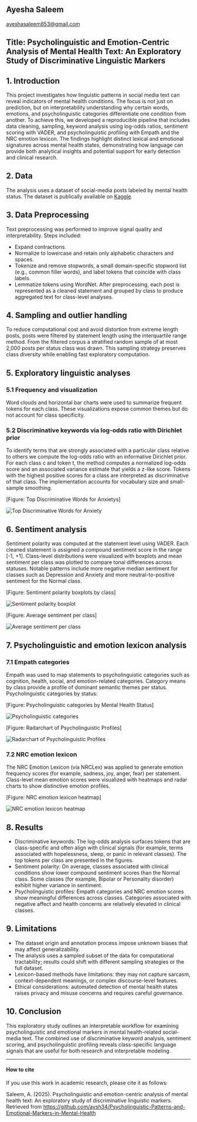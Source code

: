 ## Ayesha Saleem
ayeshasaleem853@gmail.com

## Title: Psycholinguistic and Emotion-Centric Analysis of Mental Health Text: An Exploratory Study of Discriminative Linguistic Markers

## 1. Introduction
This project investigates how linguistic patterns in social media text can reveal indicators of mental health conditions. The focus is not just on prediction, but on interpretability understanding why certain words, emotions, and psycholinguistic categories differentiate one condition from another. To achieve this, we developed a reproducible pipeline that includes data cleaning, sampling, keyword analysis using log-odds ratios, sentiment scoring with VADER, and psycholinguistic profiling with Empath and the NRC emotion lexicon. The findings highlight distinct lexical and emotional signatures across mental health states, demonstrating how language can provide both analytical insights and potential support for early detection and clinical research.

## 2. Data
The analysis uses a dataset of social-media posts labeled by mental health status. The dataset is publically available on [Kaggle](https://www.kaggle.com/datasets/suchintikasarkar/sentiment-analysis-for-mental-health). 

## 3. Data Preprocessing
Text preprocessing was performed to improve signal quality and interpretability. Steps included:
- Expand contractions.
- Normalize to lowercase and retain only alphabetic characters and spaces.
- Tokenize and remove stopwords, a small domain-specific stopword list (e.g., common filler words), and label tokens that coincide with class labels.
- Lemmatize tokens using WordNet.
After preprocessing, each post is represented as a cleaned statement and grouped by class to produce aggregated text for class-level analyses.

## 4. Sampling and outlier handling
To reduce computational cost and avoid distortion from extreme length posts, posts were filtered by statement length using the interquartile range method. From the filtered corpus a stratified random sample of at most 2,000 posts per status class was drawn. This sampling strategy preserves class diversity while enabling fast exploratory computation.

## 5. Exploratory linguistic analyses
### 5.1 Frequency and visualization
Word clouds and horizontal bar charts were used to summarize frequent tokens for each class. These visualizations expose common themes but do not account for class specificity.

### 5.2 Discriminative keywords via log-odds ratio with Dirichlet prior
To identify terms that are strongly associated with a particular class relative to others we compute the log-odds ratio with an informative Dirichlet prior. For each class c and token t, the method computes a normalized log-odds score and an associated variance estimate that yields a z-like score. Tokens with the highest positive scores for a class are interpreted as discriminative of that class. The implementation accounts for vocabulary size and small-sample smoothing.

[Figure: Top Discriminative Words for Anxietys]

![Top Discriminative Words for Anxiety](assets/Top-Discriminative-Words-for-Anxiety.png)

## 6. Sentiment analysis
Sentiment polarity was computed at the statement level using VADER. Each cleaned statement is assigned a compound sentiment score in the range [-1, +1]. Class-level distributions were visualized with boxplots and mean sentiment per class was plotted to compare tonal differences across statuses. Notable patterns include more negative median sentiment for classes such as Depression and Anxiety and more neutral-to-positive sentiment for the Normal class.

[Figure: Sentiment polarity boxplots by class]

![Sentiment polarity boxplot](assets/sentiment-polarity-boxplot.jpg)

[Figure: Average sentiment per class]

![Average sentiment per class](assets/average-sentiment-per-class.png)

## 7. Psycholinguistic and emotion lexicon analysis
### 7.1 Empath categories
Empath was used to map statements to psycholinguistic categories such as cognition, health, social, and emotion-related categories. Category means by class provide a profile of dominant semantic themes per status.
Psycholinguistic categories by status:

[Figure: Psycholinguistic categories by Mental Health Status]

![Psycholinguistic categories](assets/psycholinguistic-categories-by-mental-health-status.png)

[Figure: Radarchart of Psycholinguistic Profiles]

![Radarchart of Psycholinguistic Profiles](assets/radarchart-psycholinguistic-profiles.png) 

### 7.2 NRC emotion lexicon
The NRC Emotion Lexicon (via NRCLex) was applied to generate emotion frequency scores (for example, sadness, joy, anger, fear) per statement. Class-level mean emotion scores were visualized with heatmaps and radar charts to show distinctive emotion profiles.

[Figure: NRC emotion lexicon heatmap]

![NRC emotion lexicon heatmap](assets/nrc-scores-heatmap.png)

## 8. Results
- Discriminative keywords: The log-odds analysis surfaces tokens that are class-specific and often align with clinical signals (for example, terms associated with hopelessness, sleep, or panic in relevant classes). The top tokens per class are presented in the figures.
- Sentiment polarity: On average, classes associated with clinical conditions show lower compound sentiment scores than the Normal class. Some classes (for example, Bipolar or Personality disorder) exhibit higher variance in sentiment.
- Psycholinguistic profiles: Empath categories and NRC emotion scores show meaningful differences across classes. Categories associated with negative affect and health concerns are relatively elevated in clinical classes.

## 9. Limitations
- The dataset origin and annotation process impose unknown biases that may affect generalizability.
- The analysis uses a sampled subset of the data for computational tractability; results could shift with different sampling strategies or the full dataset.
- Lexicon-based methods have limitations: they may not capture sarcasm, context-dependent meanings, or complex discourse-level features.
- Ethical considerations: automated detection of mental health states raises privacy and misuse concerns and requires careful governance.

## 10. Conclusion
This exploratory study outlines an interpretable workflow for examining psycholinguistic and emotional markers in mental health-related social-media text. The combined use of discriminative keyword analysis, sentiment scoring, and psycholinguistic profiling reveals class-specific language signals that are useful for both research and interpretable modeling.

--- 

#### How to cite

If you use this work in academic research, please cite it as follows:

Saleem, A. (2025). Psycholinguistic and emotion-centric analysis of mental health text: 
An exploratory study of discriminative linguistic markers. 
Retrieved from https://github.com/aysh34/Psycholinguistic-Patterns-and-Emotional-Markers-in-Mental-Health

